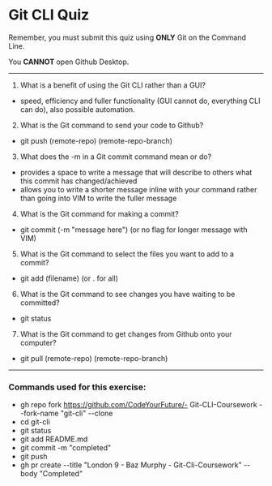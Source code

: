 # Git CLI Quiz

Remember, you must submit this quiz using **ONLY** Git on the Command Line.

You **CANNOT** open Github Desktop.

---

1. What is a benefit of using the Git CLI rather than a GUI?

- speed, efficiency and fuller functionality (GUI cannot do, everything CLI can do), also possible automation.

2. What is the Git command to send your code to Github?

- git push (remote-repo) (remote-repo-branch)

3. What does the -m in a Git commit command mean or do?

- provides a space to write a message that will describe to others what this commit has changed/achieved
- allows you to write a shorter message inline with your command rather than going into VIM to write the fuller message

4. What is the Git command for making a commit?

- git commit (-m "message here") (or no flag for longer message with VIM)

5. What is the Git command to select the files you want to add to a commit?

- git add (filename) (or . for all)

6. What is the Git command to see changes you have waiting to be committed?

- git status

7. What is the Git command to get changes from Github onto your computer?

- git pull (remote-repo) (remote-repo-branch)

---

### Commands used for this exercise:

- gh repo fork https://github.com/CodeYourFuture/- Git-CLI-Coursework --fork-name "git-cli" --clone
- cd git-cli
- git status
- git add README.md
- git commit -m "completed"
- git push
- gh pr create --title "London 9 - Baz Murphy - Git-Cli-Coursework" --body "Completed"
